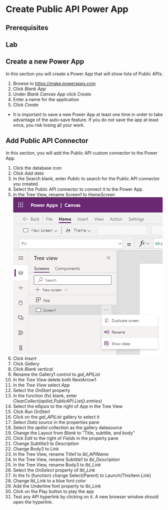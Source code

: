 # Create Public API Power App

## Prerequisites

## Lab

## Create a new Power App

In this section you will create a Power App that will show lists of Public APIs.
    
1. Browse to https://make.powerapps.com
2. Click *Blank App*
3. Under *Blank Canvas App* click *Create*
4. Enter a name for the application
5. Click *Create*

* It is important to save a new Power App at least one time in order to take advantage of the auto-save feature.  If you do not save the app at least once, you risk losing all your work.

## Add Public API Connector

In this section, you will add the Public API custom connector to the Power App.
    
1. Click the database icon
2. Click *Add data*
3. In the Search blank, enter *Public* to search for the Public API connector you created.
4. Select the Public API connector to connect it to the Power App.
5. In the Tree View, rename Screen1 to *HomeScreen*
![rename screen](img/RenameScreen.png)
6. Click *Insert*
7. Click *Gallery*
8. Click *Blank vertical*
9. Rename the Gallery1 control to *gal_APIList*
10. In the *Tree View* delete both NextArrow1
11. In the *Tree View* select *App*
12. Select the *OnStart* property
13. In the function (fx) blank, enter *ClearCollect(apilist,PublicAPI.List().entries)*
14. Select the ellipsis to the right of *App* in the Tree View
15. Click *Run OnStart*
16. Click on the *gal_APIList* gallery to select it
17. Select *Data source* in the properties pane
18. Select the *apilist* collection as the gallery datasource
19. Change the Layout from *Blank* to "Title, subtitle, and body"
20. Click *Edit* to the right of *Fields* in the property pane
21. Change Subtitle3 to *Description*
22. Change Body3 to *Link*
23. In the Tree View, rename Title1 to *lbl_APIName*
24. In the Tree View, rename Subtitle1 to *lbl_Description*
25. In the Tree View, rename Body3 to *lbl_Link*
26. Select the *OnSelect* property of *lbl_Link*
27. In the fx (function) change Select(Parent) to Launch(ThisItem.Link)
28. Change lbl_Link to a blue font color
29. Add the Underline font property to lbl_Link
30. Click on the Play button to play the app
31. Test any API hyperlink by clicking on it.  A new browser window should open the hyperlink.



